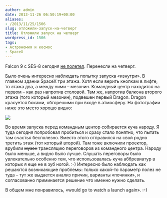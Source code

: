```yaml
---
author: admin
date: 2013-11-26 06:50:19+00:00
aliases:
- /2013/11/25/1506
slug: отложили-запуск-на-четверг
title: Отложили запуск на четверг
wordpress_id: 1506
tags:
- Астрономия и космос
- SpaceX
---
```


Falcon 9 c SES-8 сегодня [не полетел](http://www.reddit.com/r/spacex/comments/1rfc17/rspacex_falcon_9_v11_ses8_official_launch/). Перенесли на четверг.

Было очень интересно наблюдать попытку запуска «изнутри». В главном здании SpaceX три этажа.  Хотя если верить кнопкам в лифте, то этажа два, а между ними – мезонин. Командный центр находится на первом – как раз напротив столовой. Там же, напротив балкона второго этажа (того который мезонин), подвешен первый Dragon. Dragon красуется боками, обгорешими при входе в атмосферу. На фотографии ниже это место хорошо видно: 

[![](/2013/11/img_2531_1-300x200.jpg)](/2013/11/img_2531_1.jpg)

Во время запуска перед командным центор собирается куча народу. Я туда сегодня попробовал пробиться и сразу стало понятно, что пытать там счастья бесполезно. Вместо этого отправился на свой родно третить этаж (тот который второй). Там тоже включили проектор, врубили <del>музон</del> трансляцию переговоров из командного центра. Народу было меньше, а видно было лучше. Слушать переговоры было увлекательно особенно тем, что использовалась куча аббревиатур в которых я еще не в зуб ногой. :-) Интересно было наблюдать как решаются возникающие проблемы: только какой-то параметр полез не туда – тут же выдается анализ причин, варианты «починки», и согласованно приминается решение что именно нужно сделать.

В общем мне понравилось, «would go to watch a launch again». :-)
